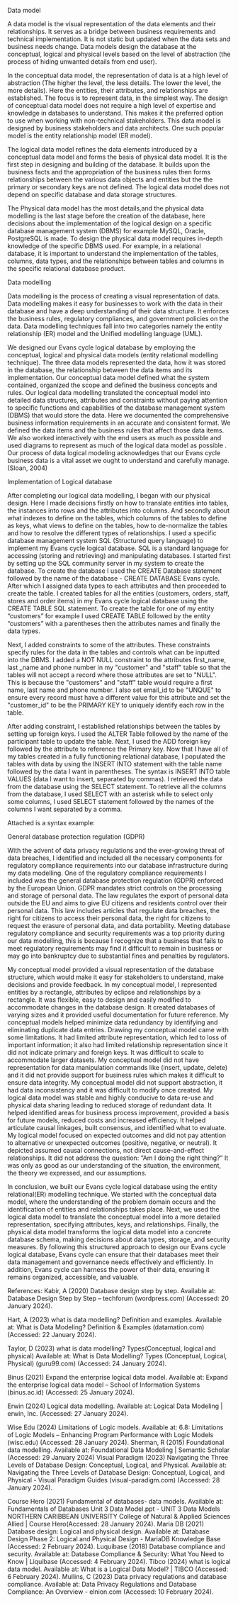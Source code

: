 Data model

A data model is the visual representation of the data elements and their relationships. It serves as a bridge between business requirements and technical implementation. It is not static but updated when the data sets and business needs change. Data models design the database at the conceptual, logical and physical levels based on the level of abstraction (the process of hiding unwanted details from end user).

In the conceptual data model, the representation of data is at a high level of abstraction (The higher the level, the less details. The lower the level, the more details). Here the entities, their attributes, and relationships are established. The focus is to represent data, in the simplest way. The design of conceptual data model does not require a high level of expertise and knowledge in databases to understand. This makes it the preferred option to use when working with non-technical stakeholders. This data model is designed by business stakeholders and data architects. One such popular model is the entity relationship model (ER model).

The logical data model refines the data elements introduced by a conceptual data model and forms the basis of physical data model. It is the first step in designing and building of the database. It builds upon the business facts and the appropriation of the business rules then forms relationships between the various data objects and entities but the the primary or secondary keys are not defined. The logical data model does not depend on specific database and data storage structures. 

The Physical data model has the most details,and the physical data modelling is the last stage before the creation of the database, here decisions about the implementation of the logical design on a specific database management system (DBMS) for example MySQL, Oracle, PostgreSQL is made. To design the physical data model requires in-depth knowledge of the specific DBMS used. For example, in a relational database, it is important to understand the implementation of the tables, columns, data types, and the relationships between tables and columns in the specific relational database product.


Data modelling

Data modelling is the process of creating a visual representation of data. Data modelling makes it easy for businesses to work with the data in their database and have a deep understanding of their data structure. It enforces the business rules, regulatory compliances, and government policies on the data. Data modelling techniques fall into two categories namely the entity relationship (ER) model and the Unified modelling language (UML).

We designed our Evans cycle logical database by employing the conceptual, logical and physical data models (entity relational modelling technique). The three data models represented the data, how it was stored in the database, the relationship between the data items and its implementation. Our conceptual data model defined what the system contained, organized the scope and defined the business concepts and rules. Our logical data modelling translated the conceptual model into detailed data structures, attributes and constraints without paying attention to specific functions and capabilities of the database management system (DBMS) that would store the data. Here we documented the comprehensive business information requirements in an accurate and consistent format. We defined the data items and the business rules that affect those data items. We also worked interactively with the end users as much as possible and used diagrams to represent as much of the logical data model as possible . Our process of data logical modeling acknowledges that our Evans cycle business data is a vital asset we ought to understand and carefully manage. (Sloan, 2004)

Implementation of Logical database

After completing our logical data modelling, I began with our physical design. Here I made decisions firstly on how to translate entities into tables, the instances into rows and the attributes into columns. And secondly about what indexes to define on the tables, which columns of the tables to define as keys, what views to define on the tables, how to de-normalize the tables and how to resolve the different types of relationships. I used a specific database management system SQL (Structured query language) to implement my Evans cycle logical database. SQL is a standard language for accessing (storing and retrieving) and manipulating databases. I started first by setting up the SQL community server in my system to create the database. To create the database I used the CREATE Database statement followed by the name of the database - CREATE DATABASE Evans cycle. After which I assigned data types to each attributes and then proceeded to create the table. I created tables for all the entities (customers, orders, staff, stores and order items) in my Evans cycle logical database using the CREATE TABLE SQL statement.  To create the table for one of my entity “customers” for example I used CREATE TABLE followed by the entity “customers” with a parentheses then the attributes names and finally the data types. 

Next, I added constraints to some of the attributes. These constraints specify rules for the data in the tables and controls what can be inputted into the DBMS. I added a NOT NULL constraint to the attributes first_name, last _name and phone number in my "customer" and "staff" table so that the tables will not accept a record where those attributes are set to "NULL". This is because the "customers" and "staff" table would require a first name, last name and phone number. I also set email_id to be "UNQUE" to ensure every record must have a different value for this attribute and set the "customer_id" to be the PRIMARY KEY to uniquely identify each row in the table.

After adding constraint, I established relationships between the tables by setting up foreign keys. I used the ALTER Table followed by the name of the participant table to update the table. Next, I used the ADD foreign key followed by the attribute to reference the Primary key. Now that I have all of my tables created in a fully functioning relational database, I populated the tables with data by using the INSERT INTO statement with the table name followed by the data I want in parentheses. The syntax is INSERT INTO table VALUES (data I want to insert, separated by commas). I retrieved the data from the database using the SELECT statement. To retrieve all the columns from the database, I used SELECT with an asterisk while to select only some columns, I used SELECT statement followed by the names of the columns I want separated by a comma. 

Attached is a syntax example:


General database protection regulation (GDPR)

With the advent of data privacy regulations and the ever-growing threat of data breaches, I identified and included all the necessary components for regulatory compliance requirements into our database infrastructure during my data modelling. One of the regulatory compliance requirements I included was the general database protection regulation (GDPR) enforced by the European Union. GDPR mandates strict controls on the processing and storage of personal data. The law regulates the export of personal data outside the EU and aims to give EU citizens and residents control over their personal data. This law includes articles that regulate data breaches, the right for citizens to access their personal data, the right for citizens to request the erasure of personal data, and data portability. Meeting database regulatory compliance and security requirements was a top priority during our data modelling, this is because I recognize that a business that fails to meet regulatory requirements may find it difficult to remain in business or may go into bankruptcy due to substantial fines and penalties by regulators.


My conceptual model provided a visual representation of the database structure, which would make it easy for stakeholders to understand, make decisions and provide feedback. In my conceptual model, I represented entities by a rectangle, attributes by eclipse and relationships by a rectangle. It was flexible, easy to design and easily modified to accommodate changes in the database design. It created databases of varying sizes and it provided useful documentation for future reference. My conceptual models helped minimize data redundancy by identifying and eliminating duplicate data entries.
Drawing my conceptual model came with some limitations. It had limited attribute representation, which led to loss of important information; it also had limited relationship representation since it did not indicate primary and foreign keys. It was difficult to scale to accommodate larger datasets.  My conceptual model did not have representation for data manipulation commands like (insert, update, delete) and it did not provide support for business rules which makes it difficult to ensure data integrity.  My conceptual model did not support abstraction, it had data inconsistency and it was difficult to modify once created.
My logical data model was stable and highly conducive to data re-use and physical data sharing leading to reduced storage of redundant data. It helped identified areas for business process improvement, provided a basis for future models, reduced costs and increased efficiency. It helped articulate causal linkages, built consensus, and identified what to evaluate. 
My logical model focused on expected outcomes and did not pay attention to alternative or unexpected outcomes (positive, negative, or neutral). It depicted assumed causal connections, not direct cause-and-effect relationships. It did not address the question: “Am I doing the right thing?” It was only as good as our understanding of the situation, the environment, the theory we expressed, and our assumptions.

In conclusion, we built our Evans cycle logical database using the entity relational(ER) modelling technique. We started with the conceptual data model, where the understanding of the problem domain occurs and the identification of entities and relationships takes place. Next, we used the logical data model to translate the conceptual model into a more detailed representation, specifying attributes, keys, and relationships. Finally, the physical data model transforms the logical data model into a concrete database schema, making decisions about data types, storage, and security measures. By following this structured approach to design our Evans cycle logical database, Evans cycle can ensure that their databases meet their data management and governance needs effectively and efficiently. In addition, Evans cycle can harness the power of their data, ensuring it remains organized, accessible, and valuable.





References: 
Kabir, A (2020) Database design step by step. Available at: Database Design Step by Step – techforum (wordpress.com) (Accessed: 20 January 2024). 

Hart, A (2023) what is data modelling? Definition and examples. Available at: What is Data Modeling? Definition & Examples (datamation.com) (Accessed: 22 January 2024).

Taylor, D (2023) what is data modelling? Types(Conceptual, logical and physical) Available at: What is Data Modelling? Types (Conceptual, Logical, Physical) (guru99.com) (Accessed: 24 January 2024).

Binus (2021) Expand the enterprise logical data model. Available at: Expand the enterprise logical data model – School of Information Systems (binus.ac.id) (Accessed: 25 January 2024).

Erwin (2024) Logical data modelling. Available at: Logical Data Modeling | erwin, Inc. (Accessed: 27 January 2024).

Wise Edu (2024) Limitations of Logic models. Available at: 6.8: Limitations of Logic Models – Enhancing Program Performance with Logic Models (wisc.edu) (Accessed: 28 January 2024).
Sherman, R (2015) Foundational data modelling. Available at: Foundational Data Modeling | Semantic Scholar (Accessed: 29 January 2024)
Visual Paradigm (2023) Navigating the Three Levels of Database Design: Conceptual, Logical, and Physical. Available at: Navigating the Three Levels of Database Design: Conceptual, Logical, and Physical - Visual Paradigm Guides (visual-paradigm.com) (Accessed: 28 January 2024).

Course Hero (2021) Fundamental of databases- data models. Available at: Fundamentals of Databases Unit 3 Data Model.ppt - UNIT 3 Data Models NORTHERN CARIBBEAN UNIVERSITY College of Natural & Applied Sciences Allied | Course Hero(Accessed: 28 January 2024).
Maria DB (2021) Database design: Logical and physical design. Available at: Database Design Phase 2: Logical and Physical Design - MariaDB Knowledge Base (Accessed: 2 February 2024).
Luquibase (2018) Database compliance and security. Available at: Database Compliance & Security: What You Need to Know | Liquibase (Accessed: 4 February 2024).
Tibco (2024) what is logical data model. Available at: What is a Logical Data Model? | TIBCO (Accessed: 6 February 2024).
Mullins, C (2023) Data privacy regulations and database compliance. Available at: Data Privacy Regulations and Database Compliance: An Overview - elnion.com (Accessed: 10 February 2024).















